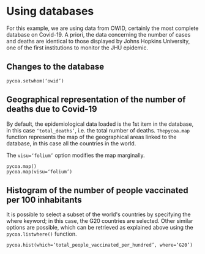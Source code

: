 #  Using databases

For this example, we are using data from OWID, certainly the most complete database on Covid-19. A priori, the data concerning the number of cases and deaths are identical to those displayed by Johns Hopkins University, one of the first institutions to monitor the JHU epidemic.

## Changes to the database

```
pycoa.setwhom(‘owid’)
```

## Geographical representation of the number of deaths due to Covid-19

By default, the epidemiological data loaded is the 1st item in the database, in this case `‘total_deaths’`, i.e. the total number of deaths. `Thepycoa.map` function represents the map of the geographical areas linked to the database, in this case all the countries in the world.

The `visu=‘folium’` option modifies the map marginally.

```
pycoa.map()
pycoa.map(visu=‘folium’)
```

## Histogram of the number of people vaccinated per 100 inhabitants

It is possible to select a subset of the world's countries by specifying the where keyword; in this case, the G20 countries are selected. Other similar options are possible, which can be retrieved as explained above using the `pycoa.listwhere()` function.

```
pycoa.hist(which=‘total_people_vaccinated_per_hundred’, where=‘G20’)
```
